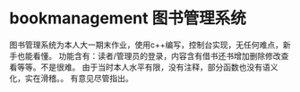 # bookmanagement 图书管理系统
图书管理系统为本人大一期末作业，使用c++编写，控制台实现，无任何难点，新手也能看懂。
功能含有：读者/管理员的登录，内容含有借书还书增加删除修改查看等等。不是很难。
由于当时本人水平有限，没有注释，部分函数也没有语义化，实在滑稽。。
有意见尽管指出。
